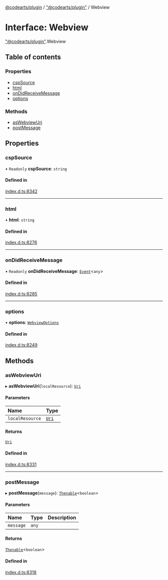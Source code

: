 [@codearts/plugin](../README.md) / ["@codearts/plugin"](../modules/_codearts_plugin_.md) / Webview

# Interface: Webview

["@codearts/plugin"](../modules/_codearts_plugin_.md).Webview

## Table of contents

### Properties

- [cspSource](codearts_plugin_.Webview.md#cspsource)
- [html](codearts_plugin_.Webview.md#html)
- [onDidReceiveMessage](codearts_plugin_.Webview.md#ondidreceivemessage)
- [options](codearts_plugin_.Webview.md#options)

### Methods

- [asWebviewUri](codearts_plugin_.Webview.md#aswebviewuri)
- [postMessage](codearts_plugin_.Webview.md#postmessage)

## Properties

### cspSource

• `Readonly` **cspSource**: `string`

#### Defined in

[index.d.ts:8342](https://github.com/huaweicloud/cloudide-plugin-api/blob/3b0eee8/index.d.ts#L8342)

___

### html

• **html**: `string`

#### Defined in

[index.d.ts:8276](https://github.com/huaweicloud/cloudide-plugin-api/blob/3b0eee8/index.d.ts#L8276)

___

### onDidReceiveMessage

• `Readonly` **onDidReceiveMessage**: [`Event`](codearts_plugin_.Event.md)<`any`\>

#### Defined in

[index.d.ts:8285](https://github.com/huaweicloud/cloudide-plugin-api/blob/3b0eee8/index.d.ts#L8285)

___

### options

• **options**: [`WebviewOptions`](codearts_plugin_.WebviewOptions.md)

#### Defined in

[index.d.ts:8249](https://github.com/huaweicloud/cloudide-plugin-api/blob/3b0eee8/index.d.ts#L8249)

## Methods

### asWebviewUri

▸ **asWebviewUri**(`localResource`): [`Uri`](../classes/codearts_plugin_.Uri.md)

#### Parameters

| Name | Type |
| :------ | :------ |
| `localResource` | [`Uri`](../classes/codearts_plugin_.Uri.md) |

#### Returns

[`Uri`](../classes/codearts_plugin_.Uri.md)

#### Defined in

[index.d.ts:8331](https://github.com/huaweicloud/cloudide-plugin-api/blob/3b0eee8/index.d.ts#L8331)

___

### postMessage

▸ **postMessage**(`message`): [`Thenable`](Thenable.md)<`boolean`\>

#### Parameters

| Name | Type | Description |
| :------ | :------ | :------ |
| `message` | `any` |  |

#### Returns

[`Thenable`](Thenable.md)<`boolean`\>

#### Defined in

[index.d.ts:8318](https://github.com/huaweicloud/cloudide-plugin-api/blob/3b0eee8/index.d.ts#L8318)
